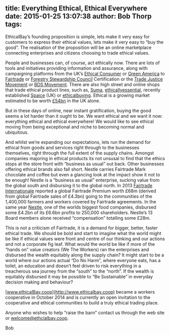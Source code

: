 title: Everything Ethical, Ethical Everywhere
date: 2015-01-25 13:07:38
author: Bob Thorp
tags:
---
EthicalBay’s founding proposition is simple, lets make it very easy for customers to express their ethical values, lets make it very easy to “buy the good”. The realisation of the proposition will be an online marketplace connecting enterprises and citizens choosing to trade ethical values.

People and businesses can, of course, act ethically now. There are lots of tools and initiatives providing information and assurance, along with campaigning platforms from the UK’s [Ethical Consumer](http://www.ethicalconsumer.org/) or [Green America](http://www.greenamerica.org/) to [Fairtrade](http://www.fairtrade.org.uk/) or [Forestry Stewardship Council](http://www.fsc.org/) Certification or the [Trade Justice Movement](http://www.tjm.org.uk/) or [BDS Movement](http://www.bdsmovement.net/). There are also high street and online shops that trade ethical product lines, such as, [Suma](http://www.suma.coop/), [ethicallyessential](http://www.ethicallyessential.coop/), recently established [Spaice](http://www.spaice.com/) (UK) or [ethicalbuying](http://www.ethicalbuying.com.au/). Ethical is a growing market estimated to be worth [£54bn](http://www.ethicalconsumer.org/portals/0/downloads/ethical_consumer_markets_report_2013.pdf) in the UK alone.

But in these days of online, near instant gratification, buying the good seems a lot harder than it ought to be. We want ethical and we want it now: everything ethical and ethical everywhere! We would like to see ethical moving from being exceptional and niche to becoming normal and ubiquitous.

And whilst we’re expanding our expectations, lets run the demand for ethical from goods and services right through to the businesses themselves, right through the full extent of the supply chains. Amongst companies majoring in ethical products its not unsusal to find that the ethics stops at the store front with “business as usual” out back. Other businesses offering ethical brands also fall short. Nestle carries Fairtrade Mark chocolate and coffee but even a glancing look at the impact show it not to be enough! Nestle is a “business as usual” enterprise, sucking value from the global south and disbursing it to the global north. In 2013 [Fairtrade Internationale](http://www.fairtrade.net/fileadmin/user_upload/content/2009/resources/2013-14_AnnualReport_FairtradeIntl_web.pdf) reported a global Fairtrade Premium worth £68m (derived from global Fairtrade sales of £4.3bn) going to the communities of the 1,400,000 farmers and workers covered by Fairtrade agreements. In the same year [Nestle](http://www.nestle.co.uk/asset-library/documents/library/documents/annual_reports/2013-annual-report-en.pdf), one of the worlds biggest food companies, disbursed some £4.2bn of its £6.6bn profits to 250,000 shareholders.  Nestle’s 13 Board members alone received “compensation” totalling some £28m.

This is not a criticism of Fairtrade, it is a demand for bigger, better, faster ethical trade. We should be bold and start to imagine what the world might be like if ethical values were front and centre of our thinking and our actions and not a corporate fig leaf. What would the world be like if more of the “hands on” value creators (We The Workers) ran the enterprises and disbursed the wealth equitably along the supply chain? It might start to be a world where our actions actual “Do No Harm”, where everyone eats, has a toilet, an education and doesn’t feel driven to risk everything in a treacherous sea journey from the “south” to the “north”. If the wealth is equitably disbursed it may be possible to “Be Sustainable” in everyday decision making and behaviour?

[www.ethicalBay.coop](http://www.ethicalbay.coop) became a workers cooperative in October 2014 and is currently an open invitation to the cooperative and ethical communities to build a truly ethical trading place.

Anyone who wishes to help “raise the barn” contact us through the web site or [welcome@ethcialbay.coop](mailto:welcome@ethcialbay.coop).

Bob
